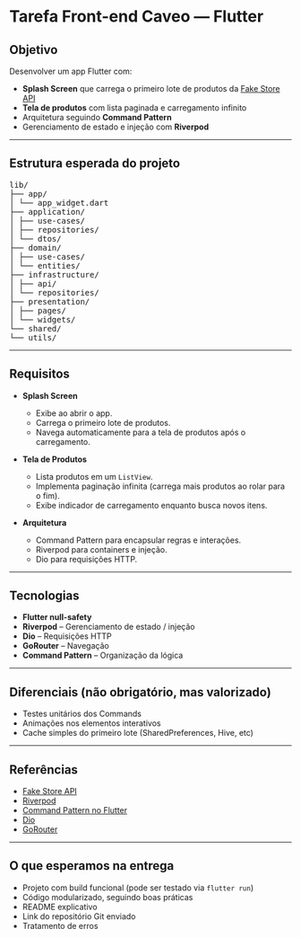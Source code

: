 # Tarefa Front-end Caveo — Flutter

## Objetivo

Desenvolver um app Flutter com:

- **Splash Screen** que carrega o primeiro lote de produtos da [Fake Store API](https://fakestoreapi.com/docs)  
- **Tela de produtos** com lista paginada e carregamento infinito  
- Arquitetura seguindo **Command Pattern**  
- Gerenciamento de estado e injeção com **Riverpod**

---

## Estrutura esperada do projeto
<pre>
lib/
├── app/
│ └── app_widget.dart
├── application/
│ ├── use-cases/
│ ├── repositories/
│ └── dtos/
├── domain/
│ ├── use-cases/
│ └── entities/
├── infrastructure/
│ ├── api/
│ └── repositories/
├── presentation/
│ ├── pages/
│ └── widgets/
└── shared/
└── utils/
</pre>
---

## Requisitos

- **Splash Screen**
  - Exibe ao abrir o app.
  - Carrega o primeiro lote de produtos.
  - Navega automaticamente para a tela de produtos após o carregamento.

- **Tela de Produtos**
  - Lista produtos em um `ListView`.
  - Implementa paginação infinita (carrega mais produtos ao rolar para o fim).
  - Exibe indicador de carregamento enquanto busca novos itens.

- **Arquitetura**
  - Command Pattern para encapsular regras e interações.
  - Riverpod para containers e injeção.
  - Dio para requisições HTTP.

---

## Tecnologias

- **Flutter null-safety**
- **Riverpod** – Gerenciamento de estado / injeção
- **Dio** – Requisições HTTP
- **GoRouter** – Navegação
- **Command Pattern** – Organização da lógica

---

## Diferenciais (não obrigatório, mas valorizado)

- Testes unitários dos Commands
- Animações nos elementos interativos
- Cache simples do primeiro lote (SharedPreferences, Hive, etc)

---

## Referências

- [Fake Store API](https://fakestoreapi.com/docs)  
- [Riverpod]([https://riverpod.dev/docs](https://riverpod.dev/docs/introduction/getting_started))  
- [Command Pattern no Flutter](https://www.youtube.com/watch?v=uR9AgDzj1Ro)  
- [Dio](https://pub.dev/packages/dio)  
- [GoRouter](https://pub.dev/packages/go_router)

---

## O que esperamos na entrega

- Projeto com build funcional (pode ser testado via `flutter run`)
- Código modularizado, seguindo boas práticas
- README explicativo
- Link do repositório Git enviado
- Tratamento de erros